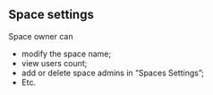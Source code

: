 ## Space settings
Space owner can 
- modify the space name; 
- view users count;
- add or delete space admins in “Spaces Settings”;
- Etc.

